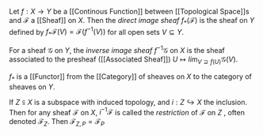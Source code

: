 Let $f:X\rightarrow Y$ be a [[Continous Function]] between [[Topological Space]]s and $\mathcal{F}$ a [[Sheaf]] on $X$. Then the *direct image sheaf* $f_*(\mathcal{F})$  is the sheaf on $Y$ defined by $f_*\mathcal{F}(V) = \mathcal{F}(f^{-1}(V))$ for all open sets $V\subseteq Y$. 

For a sheaf $\mathcal{G}$ on $Y$, the *inverse image sheaf* $f^{-1}\mathcal{G}$ on $X$ is the sheaf associated to the presheaf ([[Associated Sheaf]]) $U\mapsto lim_{V\supseteq f(U)}\mathcal{G}(V)$.

$f_*$ is a [[Functor]] from the [[Category]] of sheaves on $X$ to the category of sheaves on $Y$.

If $Z\subseteqq X$ is a subspace with induced topology, and $i:Z\hookrightarrow X$ the inclusion. Then for any sheaf $\mathcal{F}$ on $X$, $i^{-1}\mathcal{F}$ is called the *restriction* of $\mathcal{F}$ on $Z$ , often denoted $\mathcal{F}_Z$. Then $\mathcal{F}_{Z,P}=\mathcal{F}_P$  